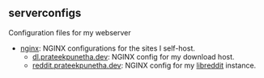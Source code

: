 ## serverconfigs

Configuration files for my webserver

- [nginx](nginx): NGINX configurations for the sites I self-host.
  - [dl.prateekpunetha.dev](nginx/dl.prateekpunetha.dev): NGINX config for my download host.
  - [reddit.prateekpunetha.dev](nginx/reddit.prateekpunetha.dev): NGINX config for my [libreddit](https://github.com/spikecodes/libreddit) instance.
